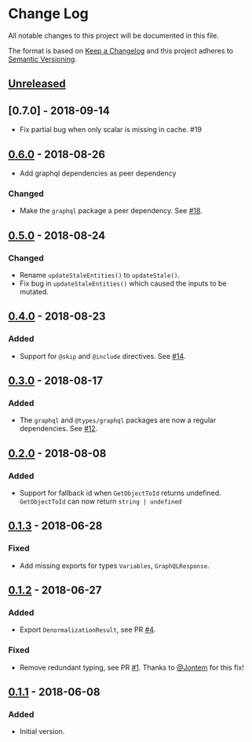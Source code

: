 # Change Log

All notable changes to this project will be documented in this file.

The format is based on [Keep a Changelog](http://keepachangelog.com/)
and this project adheres to [Semantic Versioning](http://semver.org/).

## [Unreleased]

## [0.7.0] - 2018-09-14

- Fix partial bug when only scalar is missing in cache. #19

## [0.6.0] - 2018-08-26

- Add graphql dependencies as peer dependency

### Changed

- Make the `graphql` package a peer dependency. See [#18](https://github.com/dividab/gql-cache/pull/18).

## [0.5.0] - 2018-08-24

### Changed

- Rename `updateStaleEntities()` to `updateStale()`.
- Fix bug in `updateStaleEntities()` which caused the inputs to be mutated.

## [0.4.0] - 2018-08-23

### Added

- Support for `@skip` and `@include` directives. See [#14](https://github.com/dividab/gql-cache/issues/14).

## [0.3.0] - 2018-08-17

### Added

- The `graphql` and `@types/graphql` packages are now a regular dependencies. See [#12](https://github.com/dividab/gql-cache/issues/12).

## [0.2.0] - 2018-08-08

### Added

- Support for fallback id when `GetObjectToId` returns undefined. `GetObjectToId` can now return `string | undefined`

## [0.1.3] - 2018-06-28

### Fixed

- Add missing exports for types `Variables`, `GraphQLResponse`.

## [0.1.2] - 2018-06-27

### Added

- Export `DenormalizationResult`, see PR [#4](https://github.com/dividab/gql-cache/pull/4).

### Fixed

- Remove redundant typing, see PR [#1](https://github.com/dividab/gql-cache/pull/1). Thanks to [@Jontem](https://github.com/Jontem) for this fix!

## [0.1.1] - 2018-06-08

### Added

- Initial version.

[unreleased]: https://github.com/dividab/gql-cache/compare/v0.6.0...master
[0.6.0]: https://github.com/dividab/gql-cache/compare/v0.5.0...v0.6.0
[0.5.0]: https://github.com/dividab/gql-cache/compare/v0.4.0...v0.5.0
[0.4.0]: https://github.com/dividab/gql-cache/compare/v0.3.0...v0.4.0
[0.3.0]: https://github.com/dividab/gql-cache/compare/v0.2.0...v0.3.0
[0.2.0]: https://github.com/dividab/gql-cache/compare/v0.1.3...v0.2.0
[0.1.3]: https://github.com/dividab/gql-cache/compare/v0.1.2...v0.1.3
[0.1.2]: https://github.com/dividab/gql-cache/compare/v0.1.1...v0.1.2
[0.1.1]: https://github.com/dividab/gql-cache/compare/v0.1.0...v0.1.1
